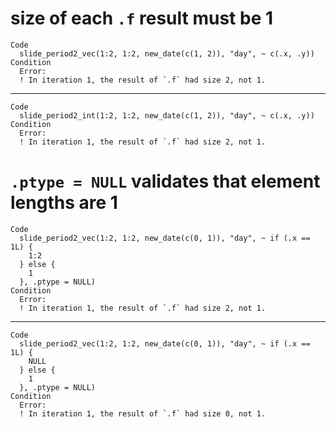 # size of each `.f` result must be 1

    Code
      slide_period2_vec(1:2, 1:2, new_date(c(1, 2)), "day", ~ c(.x, .y))
    Condition
      Error:
      ! In iteration 1, the result of `.f` had size 2, not 1.

---

    Code
      slide_period2_int(1:2, 1:2, new_date(c(1, 2)), "day", ~ c(.x, .y))
    Condition
      Error:
      ! In iteration 1, the result of `.f` had size 2, not 1.

# `.ptype = NULL` validates that element lengths are 1

    Code
      slide_period2_vec(1:2, 1:2, new_date(c(0, 1)), "day", ~ if (.x == 1L) {
        1:2
      } else {
        1
      }, .ptype = NULL)
    Condition
      Error:
      ! In iteration 1, the result of `.f` had size 2, not 1.

---

    Code
      slide_period2_vec(1:2, 1:2, new_date(c(0, 1)), "day", ~ if (.x == 1L) {
        NULL
      } else {
        1
      }, .ptype = NULL)
    Condition
      Error:
      ! In iteration 1, the result of `.f` had size 0, not 1.

